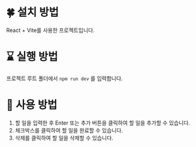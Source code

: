 # 🍀 설치 방법
React + Vite를 사용한 프로젝트입니다.

# ⌛️ 실행 방법
프로젝트 루트 폴더에서 `npm run dev` 를 입력합니다.

# 🌼 사용 방법
1. 할 일을 입력한 후 Enter 또는 추가 버튼을 클릭하여 할 일을 추가할 수 있습니다.
2. 체크박스를 클릭하여 할 일을 완료할 수 있습니다.
3. 삭제를 클릭하여 할 일을 삭제할 수 있습니다.
